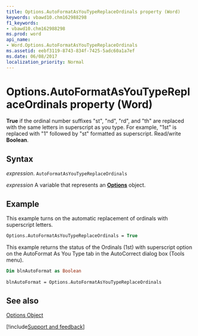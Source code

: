 ```yaml
---
title: Options.AutoFormatAsYouTypeReplaceOrdinals property (Word)
keywords: vbawd10.chm162988298
f1_keywords:
- vbawd10.chm162988298
ms.prod: word
api_name:
- Word.Options.AutoFormatAsYouTypeReplaceOrdinals
ms.assetid: eebf3119-8743-834f-7425-5adc60a1a7ef
ms.date: 06/08/2017
localization_priority: Normal
---
```



# Options.AutoFormatAsYouTypeReplaceOrdinals property (Word)

 **True** if the ordinal number suffixes "st", "nd", "rd", and "th" are replaced with the same letters in superscript as you type. For example, "1st" is replaced with "1" followed by "st" formatted as superscript. Read/write **Boolean**.


## Syntax

_expression_. `AutoFormatAsYouTypeReplaceOrdinals`

_expression_ A variable that represents an **[Options](Word.Options.md)** object.


## Example

This example turns on the automatic replacement of ordinals with superscript letters.


```vb
Options.AutoFormatAsYouTypeReplaceOrdinals = True
```

This example returns the status of the Ordinals (1st) with superscript option on the AutoFormat As You Type tab in the AutoCorrect dialog box (Tools menu).




```vb
Dim blnAutoFormat as Boolean 
 
blnAutoFormat = Options.AutoFormatAsYouTypeReplaceOrdinals
```


## See also


[Options Object](Word.Options.md)

[!include[Support and feedback](~/includes/feedback-boilerplate.md)]